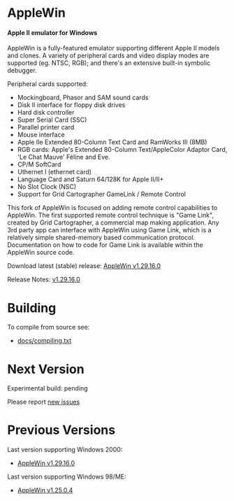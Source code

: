 AppleWin
========

#### Apple II emulator for Windows

AppleWin is a fully-featured emulator supporting different Apple II models and clones. A variety of peripheral cards and video display modes are supported (eg. NTSC, RGB); and there's an extensive built-in symbolic debugger.

Peripheral cards supported:
- Mockingboard, Phasor and SAM sound cards
- Disk II interface for floppy disk drives
- Hard disk controller
- Super Serial Card (SSC)
- Parallel printer card
- Mouse interface
- Apple IIe Extended 80-Column Text Card and RamWorks III (8MB)
- RGB cards: Apple's Extended 80-Column Text/AppleColor Adaptor Card, 'Le Chat Mauve' Féline and Eve.
- CP/M SoftCard
- Uthernet I (ethernet card)
- Language Card and Saturn 64/128K for Apple II/II+
- No Slot Clock (NSC)
- Support for Grid Cartographer GameLink / Remote Control

This fork of AppleWin is focused on adding remote control capabilities to AppleWin. The first supported remote control technique is "Game Link", created by Grid Cartographer, a commercial map making application. Any 3rd party app can interface with AppleWin using Game Link, which is a relatively simple shared-memory based communication protocol. Documentation on how to code for Game Link is available within the AppleWin source code.

Download latest (stable) release: [AppleWin v1.29.16.0](https://github.com/AppleWin/AppleWin/releases/download/v1.29.16.0/AppleWin1.29.16.0.zip)

Release Notes: [v1.29.16.0](https://github.com/AppleWin/AppleWin/releases/tag/v1.29.16.0)


Building
========
To compile from source see:

* [docs/compiling.txt](https://github.com/AppleWin/AppleWin/blob/master/docs/compiling.txt)


Next Version
============
Experimental build: pending

Please report [new issues](https://github.com/AppleWin/AppleWin/issues/new)


Previous Versions
=================

Last version supporting Windows 2000:

* [AppleWin v1.29.16.0](https://github.com/AppleWin/AppleWin/releases/tag/v1.29.16.0)

Last version supporting Windows 98/ME:

* [AppleWin v1.25.0.4](https://github.com/AppleWin/AppleWin/releases/tag/v1.25.0.4)
